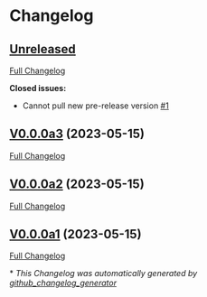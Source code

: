 # Changelog

## [Unreleased](https://github.com/OpenVoiceOS/ovos-gui-plugin-shell-companion/tree/HEAD)

[Full Changelog](https://github.com/OpenVoiceOS/ovos-gui-plugin-shell-companion/compare/V0.0.0a3...HEAD)

**Closed issues:**

- Cannot pull new pre-release version [\#1](https://github.com/OpenVoiceOS/ovos-gui-plugin-shell-companion/issues/1)

## [V0.0.0a3](https://github.com/OpenVoiceOS/ovos-gui-plugin-shell-companion/tree/V0.0.0a3) (2023-05-15)

[Full Changelog](https://github.com/OpenVoiceOS/ovos-gui-plugin-shell-companion/compare/V0.0.0a2...V0.0.0a3)

## [V0.0.0a2](https://github.com/OpenVoiceOS/ovos-gui-plugin-shell-companion/tree/V0.0.0a2) (2023-05-15)

[Full Changelog](https://github.com/OpenVoiceOS/ovos-gui-plugin-shell-companion/compare/V0.0.0a1...V0.0.0a2)

## [V0.0.0a1](https://github.com/OpenVoiceOS/ovos-gui-plugin-shell-companion/tree/V0.0.0a1) (2023-05-15)

[Full Changelog](https://github.com/OpenVoiceOS/ovos-gui-plugin-shell-companion/compare/9133c7dde1f0127109549faf6ef1a73e5b5d9c09...V0.0.0a1)



\* *This Changelog was automatically generated by [github_changelog_generator](https://github.com/github-changelog-generator/github-changelog-generator)*
